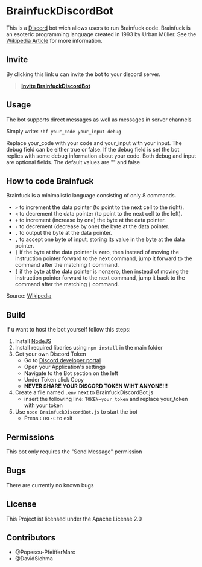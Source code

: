 # BrainfuckDiscordBot
This is a [Discord](https://discord.com/new) bot wich allows users to run Brainfuck code. Brainfuck is an esoteric programming language created in 1993 by Urban Müller.
See the [Wikipedia Article](https://en.wikipedia.org/wiki/Brainfuck) for more information.

## Invite
By clicking this link u can invite the bot to your discord server. 
> **[Invite BrainfuckDiscordBot](https://discord.com/api/oauth2/authorize?client_id=736655212130861157&permissions=2048&scope=bot)**

## Usage
The bot supports direct messages as well as messages in server channels

Simply write: `!bf your_code your_input debug`

Replace your_code with your code and your_input with your input. The debug field can be either true or false. If the debug field is set the bot replies with some debug information about your code. Both debug and input are optional fields. The default values are "" and false

## How to code Brainfuck
Brainfuck is a minimalistic language consisting of only 8 commands.
- `>` to increment the data pointer (to point to the next cell to the right).
- `<` to decrement the data pointer (to point to the next cell to the left).
- `+` to increment (increase by one) the byte at the data pointer.
- `-` to decrement (decrease by one) the byte at the data pointer.
- `.` to output the byte at the data pointer.
- `,` to accept one byte of input, storing its value in the byte at the data pointer.
- `[` if the byte at the data pointer is zero, then instead of moving the instruction pointer forward to the next command, jump it forward to the command after the matching `]` command. 
- `]` if the byte at the data pointer is nonzero, then instead of moving the instruction pointer forward to the next command, jump it back to the command after the matching `[` command. 

Source: [Wikipedia](https://en.wikipedia.org/wiki/Brainfuck)

## Build
If u want to host the bot yourself follow this steps:
1. Install [NodeJS](https://nodejs.org/)
2. Install required libaries using `npm install` in the main folder
3. Get your own Discord Token
	- Go to [Discord developer portal](https://discord.com/developers/applications/)
	- Open your Application's settings
	- Navigate to the Bot section on the left
	- Under Token click Copy
	- **NEVER SHARE YOUR DISCORD TOKEN WIHT ANYONE!!!**
4. Create a file named `.env` next to BrainfuckDiscordBot.js
	- insert the following line: `TOKEN=your_token` and replace your_token with your token
5. Use `node BrainfuckDiscordBot.js` to start the bot
	- Press `CTRL-C` to exit

## Permissions
This bot only requires the "Send Message" permission

## Bugs
There are currently no known bugs

## License
This Project ist licensed under the Apache License 2.0

## Contributors
* @Popescu-PfeifferMarc
* @DavidSichma